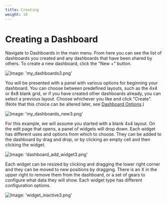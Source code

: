 ```yaml
---
title: Creating
weight: 10
---
```


# Creating a Dashboard

Navigate to Dashboards in the main menu.  From here you can see the list of dashboards you created and any dashboards that have been shared by others.  To create a new dashboard, click the "New +" button.

![Image: 'my_dashboards3.png'](/images/circonus/my_dashboards3.png)

You will be presented with a panel with various options for beginning your dashboard.  You can choose between predefined layouts, such as the 4x4 or 8x8 blank grid, or if you have created other dashboards already, you can select a previous layout. Choose whichever you like and click "Create". (Note that this choice can be altered later, see [Dashboard Options](/circonus/visualizations/dashboards/options#DashboardOptions).)

![Image: 'my_dashboards_new3.png'](/images/circonus/my_dashboards_new3.png)

For this example, we will assume you started with a blank 4x4 layout.  On the edit page that opens, a panel of widgets will drop down.  Each widget has different uses and options from which to choose.  They can be added to the dashboard by drag and drop, or by clicking an empty cell and then clicking the widget.

![Image: 'dashboard_add_widget3.png'](/images/circonus/dashboard_add_widget3.png)

Each widget can be resized by clicking and dragging the lower right corner and they can be moved to new positions by dragging.  There is an X in the upper right to remove them from the dashboard, or a set of gears to configure what data they will show.  Each widget type has different configuration options.

![Image: 'widget_inactive3.png'](/images/circonus/widget_inactive3.png)
